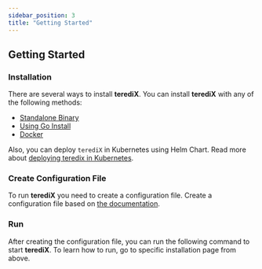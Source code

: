 ```yaml
---
sidebar_position: 3
title: "Getting Started"
---
```


## Getting Started

### Installation

There are several ways to install **terediX**. You can install **terediX** with any of the following methods:

- [Standalone Binary](/docs/installation/standalone_binary)
- [Using Go Install](/docs/installation/standalone_binary)
- [Docker](/docs/installation/docker)

Also, you can deploy `terediX` in Kubernetes using Helm Chart. Read more about [deploying teredix in Kubernetes](/docs/installation/kubernetes).

### Create Configuration File

To run **terediX** you need to create a configuration file. Create a configuration file based on [the documentation](/docs/configuration/general).

### Run

After creating the configuration file, you can run the following command to start **terediX**.
To learn how to run, go to specific installation page from above.